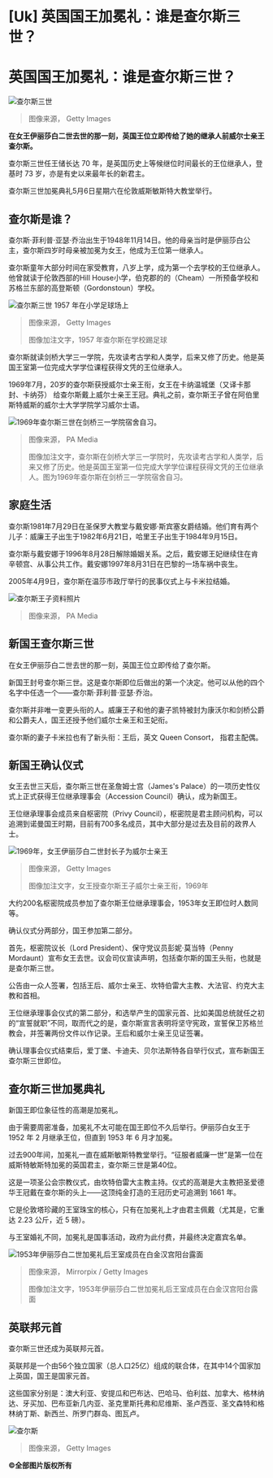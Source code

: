 # [Uk] 英国国王加冕礼：谁是查尔斯三世？

#  英国国王加冕礼：谁是查尔斯三世？


![查尔斯三世](_126661730_img_6908.jpg)

> 图像来源，  Getty Images

**在女王伊丽莎白二世去世的那一刻，英国王位立即传给了她的继承人前威尔士亲王查尔斯。**

查尔斯三世任王储长达 70 年，是英国历史上等候继位时间最长的王位继承人，登基时 73 岁，亦是有史以来最年长的新君主。

查尔斯三世加冕典礼5月6日星期六在伦敦威斯敏斯特大教堂举行。

##  查尔斯是谁？

查尔斯·菲利普·亚瑟·乔治出生于1948年11月14日。他的母亲当时是伊丽莎白公主，查尔斯四岁时母亲被加冕为女王，他成为王位第一继承人。

查尔斯童年大部分时间在家受教育，八岁上学，成为第一个去学校的王位继承人。他曾就读于伦敦西部的Hill House小学，伯克郡的的（Cheam）一所预备学校和苏格兰东部的高登斯顿（Gordonstoun）学校。

![查尔斯三世 1957 年在小学足球场上](_121778543_gettyimages-537146205-crop.jpg)

> 图像来源，  Getty Images
>
> 图像加注文字，1957 年查尔斯在学校踢足球

查尔斯就读剑桥大学三一学院，先攻读考古学和人类学，后来又修了历史。他是英国王室第一位完成大学学位课程获得文凭的王位继承人。

1969年7月，20岁的查尔斯获授威尔士亲王衔，女王在卡纳温城堡（又译卡那封、卡纳芬） 给查尔斯戴上威尔士亲王王冠。典礼之前，查尔斯王子曾在阿伯里斯特威斯的威尔士大学学院学习威尔士语。

![1969年查尔斯三世在剑桥三一学院宿舍自习。](_121782151_c80ea6be-029f-4530-b089-a940a7cfe55c.jpg)

> 图像来源，  PA Media
>
> 图像加注文字，查尔斯在剑桥大学三一学院时，先攻读考古学和人类学，后来又修了历史。他是英国王室第一位完成大学学位课程获得文凭的王位继承人。图为1969年查尔斯在剑桥三一学院宿舍自习。

##  家庭生活

查尔斯1981年7月29日在圣保罗大教堂与戴安娜·斯宾塞女爵结婚。他们育有两个儿子：威廉王子出生于1982年6月21日，哈里王子出生于1984年9月15日。

查尔斯与戴安娜于1996年8月28日解除婚姻关系。之后，戴安娜王妃继续住在肯辛顿宫、从事公共工作。戴安娜1997年8月31日在巴黎的一场车祸中丧生。

2005年4月9日，查尔斯在温莎市政厅举行的民事仪式上与卡米拉结婚。

![查尔斯王子资料照片](_126647719_pa-2249112.jpg)

> 图像来源，  PA Media

##  新国王查尔斯三世

在女王伊丽莎白二世去世的那一刻，英国王位立即传给了查尔斯。

新国王封号查尔斯三世。这是查尔斯即位后做出的第一个决定。他可以从他的四个名字中任选一个——查尔斯·菲利普·亚瑟·乔治。

查尔斯并非唯一变更头衔的人。威廉王子和他的妻子凯特被封为康沃尔和剑桥公爵和公爵夫人，国王还授予他们威尔士亲王和王妃衔。

查尔斯的妻子卡米拉也有了新头衔：王后，英文 Queen Consort， 指君主配偶。

##  新国王确认仪式

女王去世三天后，查尔斯三世在圣詹姆士宫（James's Palace）的一项历史性仪式上正式获得王位继承理事会（Accession Council）确认，成为新国王。

王位继承理事会成员来自枢密院（Privy Council），枢密院是君主顾问机构，可以追溯到诺曼国王时期，目前有700多名成员，其中大部分是过去及目前的政界人士。

![1969年，女王伊丽莎白二世封长子为威尔士亲王](_129583636_f65595b6-8053-421c-b1fa-21aaaf82f866.jpg)

> 图像来源，  Getty Images
>
> 图像加注文字，女王授查尔斯王子威尔士亲王衔，1969年

大约200名枢密院成员参加了查尔斯王位继承理事会，1953年女王即位时人数同等。

确认仪式分两部分，国王参加第二部分。

首先，枢密院议长（Lord President）、保守党议员彭妮·莫当特（Penny Mordaunt）宣布女王去世。议会司仪宣读声明，包括查尔斯的国王头衔，也就是是查尔斯三世。

公告由一众人签署，包括王后、威尔士亲王、坎特伯雷大主教、大法官、约克大主教和首相。

王位继承理事会仪式的第二部分，和选举产生的国家元首、比如美国总统就任之初的“宣誓就职”不同，取而代之的是，查尔斯宣言表明将坚守宪政，宣誓保卫苏格兰教会，并签署两份文件以作记录。王后和威尔士亲王见证签署。

确认理事会仪式结束后，爱丁堡、卡迪夫、贝尔法斯特各自举行仪式，宣布新国王查尔斯三世即位。

##  查尔斯三世加冕典礼

新国王即位象征性的高潮是加冕礼。

由于需要周密准备，加冕礼不太可能在国王即位不久后举行。伊丽莎白女王于 1952 年 2 月继承王位，但直到 1953 年 6 月才加冕。

过去900年间，加冕礼一直在威斯敏斯特教堂举行。“征服者威廉一世”是第一位在威斯特敏斯特加冕的英国君主，查尔斯三世是第40位。

这是一项圣公会宗教仪式，由坎特伯雷大主教主持。仪式的高潮是大主教把圣爱德华王冠戴在查尔斯的头上——这顶纯金打造的王冠历史可追溯到 1661 年。

它是伦敦塔珍藏的王室珠宝的核心，只有在加冕礼上才由君主佩戴（尤其是，它重达 2.23 公斤，近 5 磅）。

与王室婚礼不同，加冕礼是国事活动，政府为此付费，并最终决定嘉宾名单。

![1953年伊丽莎白二世加冕礼后王室成员在白金汉宫阳台露面](_129583637_d1845038-8c9c-42c6-8489-87192853810b.jpg)

> 图像来源，  Mirrorpix / Getty Images
>
> 图像加注文字，1953年伊丽莎白二世加冕礼后王室成员在白金汉宫阳台露面

##  英联邦元首

查尔斯三世还成为英联邦元首。

英联邦是一个由56个独立国家（总人口25亿）组成的联合体，在其中14个国家加上英国，国王是国家元首。

这些国家分别是：澳大利亚、安提瓜和巴布达、巴哈马、伯利兹、加拿大、格林纳达、牙买加、巴布亚新几内亚、圣克里斯托弗和尼维斯、圣卢西亚、圣文森特和格林纳丁斯、新西兰、所罗门群岛、图瓦卢。

![查尔斯](_129583638_17d87e66-5396-40f4-bc21-74892436c308.jpg)

> 图像来源，  Getty Images

**©全部图片版权所有**


